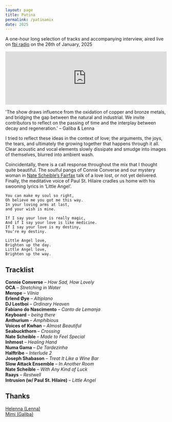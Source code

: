 ```yaml
---
layout: page
title: Patina
permalink: /patinamix
date: 2025
---
```

<p class="callout">A one-hour long selection of tracks and accompanying interview, aired live on <a href="https://www.fbi.radio/programs/patina/episodes/patina-26th-january-2025/">fbi radio</a> on the 26th of January, 2025</p>

<iframe width="100%" height="166" scrolling="no" frameborder="no" allow="autoplay" src="https://w.soundcloud.com/player/?url=https%3A//api.soundcloud.com/tracks/2025576760&color=%23846fff&auto_play=false&hide_related=true&show_comments=false&show_user=true&show_reposts=false&show_teaser=false"></iframe>

<p class ="callout blue">'The show draws influence from the oxidation of copper and bronze metals, and bridging the gap between the natural and industrial. We invite contributors to reflect on the passing of time and the interplay between decay and regeneration.'
– Galiba & Lenna</p>

I tried to reflect these ideas in the context of love; the arguments, the joys, the tears, and ultimately the growing together that happens through it all. Clear acoustic and vocal elements slowly dissipate and smudge into images of themselves, blurred into ambient wash.

Coincidentally, there is a call response throughout the mix that I thought quite beautiful. The soulful pangs of Connie Converse and our mystery woman in [Nate Scheible’s Fairfax](https://daily.bandcamp.com/features/nate-scheible-fairfax-interview) talk of a love lost, or not yet delivered. Finally, the meditative voice of Paul St. Hilaire cradles us home with his swooning lyrics in ‘Little Angel’. 

	You can make my soul so right,
	Oh believe me you got me this way.
	In your loving arms at last,
	and your wish is mine. 
	
	If I say your love is really magic,
	And if I say your love is like medicine. 
	If I say your love is my destiny,
	You’re my destiny.
	
	Little Angel love,
	Brighten up the day. 
	Little Angel love,
	Brighten up the way. 

## Tracklist

**Connie Converse** – *How Sad, How Lovely* <br>
**OCA** – *Stretching in Water*<br>
**Merope** – *Vilnia*<br>
**Erlend Øye** – *Altiplano*<br>
**DJ Lostboi** – *Ordinary Heaven*<br>
**Fabiano do Nascimento** – *Canto de Lemanja*<br>
**Keyboard** – *being there*<br>
**Anthurium** – *Amphibious*<br>
**Voices of Kwhan** – *Almost Beautiful*<br>
**Seabuckthorn** – *Crossing*<br>
**Nate Scheible** – *Made to Feel Special*<br>
**Inhmost** – *Healing Hand*<br>
**Numa Gama** – *De Tardezinha*<br>
**Halftribe** – *Interlude 2*<br>
**Joseph Shabason** – *Treat It Like a Wine Bar*<br>
**Slow Attack Ensemble** – *In Another Room*<br>
**Nate Scheible** – *With Any Kind of Luck*<br>
**Raays** – *Restwell*<br>
**Intrusion (w/ Paul St. Hilaire)** – *Little Angel* 

## Thanks

[Helenna (Lenna)](https://www.instagram.com/helennabppp/)<br>
[Mimi (Galiba)](https://www.instagram.com/galiba_mp/)